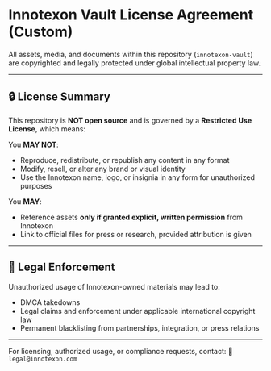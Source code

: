 # Innotexon Vault License Agreement (Custom)

All assets, media, and documents within this repository (`innotexon-vault`) are copyrighted and legally protected under global intellectual property law.

---

## 🔒 License Summary

This repository is **NOT open source** and is governed by a **Restricted Use License**, which means:

You **MAY NOT**:
- Reproduce, redistribute, or republish any content in any format
- Modify, resell, or alter any brand or visual identity
- Use the Innotexon name, logo, or insignia in any form for unauthorized purposes

You **MAY**:
- Reference assets **only if granted explicit, written permission** from Innotexon
- Link to official files for press or research, provided attribution is given

---

## 🚨 Legal Enforcement

Unauthorized usage of Innotexon-owned materials may lead to:
- DMCA takedowns
- Legal claims and enforcement under applicable international copyright law
- Permanent blacklisting from partnerships, integration, or press relations

---

For licensing, authorized usage, or compliance requests, contact:
📧 `legal@innotexon.com`

